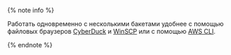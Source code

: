 {% note info %}

Работать одновременно с несколькими бакетами удобнее с помощью файловых браузеров [CyberDuck](../../storage/tools/cyberduck.md) и [WinSCP](../../storage/tools/winscp.md) или с помощью [AWS CLI](../../storage/tools/aws-cli.md).

{% endnote %}
